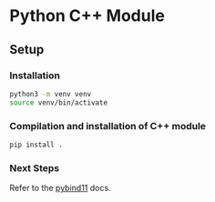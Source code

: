 # Python C++ Module

## Setup

### Installation

```sh
python3 -m venv venv
source venv/bin/activate
```

### Compilation and installation of C++ module

```sh
pip install .
```

### Next Steps

Refer to the [pybind11](https://pybind11.readthedocs.io/en/stable/index.html) docs.
